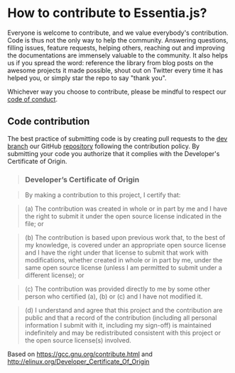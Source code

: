 # How to contribute to Essentia.js?

Everyone is welcome to contribute, and we value everybody's contribution. Code is thus not the only way to help the community. Answering questions, filling issues, feature requests, helping others, reaching out and improving the documentations are immensely valuable to the community. It also helps us if you spread the word: reference the library from blog posts on the awesome projects it made possible, shout out on Twitter every time it has helped you, or simply star the repo to say "thank you".

Whichever way you choose to contribute, please be mindful to respect our [code of conduct](https://berlincodeofconduct.org/).

## Code contribution

The best practice of submitting code is by creating pull requests to the [dev branch](https://github.com/MTG/essentia.js/tree/dev) our GitHub [repository](https://github.com/MTG/essentia.js) following the contribution policy. By submitting your code you authorize that it complies with the Developer's Certificate of Origin.

> ### Developer’s Certificate of Origin

> By making a contribution to this project, I certify that:

> (a) The contribution was created in whole or in part by me and I have the right to submit it under the open source license indicated in the file; or

> (b) The contribution is based upon previous work that, to the best of my knowledge, is covered under an appropriate open source license and I have the right under that license to submit that work with modifications, whether created in whole or in part by me, under the same open source license (unless I am permitted to submit under a different license); or

> (c) The contribution was provided directly to me by some other person who certified (a), (b) or (c) and I have not modified it.

> (d) I understand and agree that this project and the contribution are public and that a record of the contribution (including all personal information I submit with it, including my sign-off) is maintained indefinitely and may be redistributed consistent with this project or the open source license(s) involved.

Based on https://gcc.gnu.org/contribute.html and http://elinux.org/Developer_Certificate_Of_Origin
